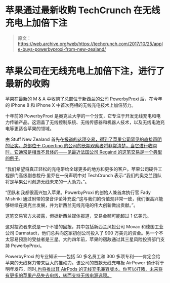 # 苹果通过最新收购 TechCrunch 在无线充电上加倍下注

> 原文：<https://web.archive.org/web/https://techcrunch.com/2017/10/25/apple-buys-powerbyproxi-from-new-zealand/>

# 苹果公司在无线充电上加倍下注，进行了最新的收购

苹果在最新的 M & A 中收购了总部位于新西兰的公司 [PowerbyProxi](https://web.archive.org/web/20230131011914/https://powerbyproxi.com/) 后，在今年的 iPhone 8 和 iPhone X 中首次亮相的无线充电技术上加倍努力。

十年前的 PowerbyProxi 是奥克兰大学的一个分支，它专注于开发无线充电和电力传输产品。这涵盖了无线控制系统、无线传感器和机器人技术，以及无线电池充电等更适合苹果的领域。

由 Stuff New Zealand 首先在[报道的这项交易，得到了苹果公司罕见的直接声明的证实。总部位于 Cupertino 的公司的长期观察者将非常清楚，当它进行收购时，它通常是相当不具体的——见](https://web.archive.org/web/20230131011914/https://www.stuff.co.nz/technology/98190457/apple-buys-nzs-powerb-proxi)[最近法国公司 Regaind 的这笔交易是一个典型的例子](https://web.archive.org/web/20230131011914/https://techcrunch.com/2017/09/29/apple-quietly-acquires-computer-vision-startup-regaind/)。

“我们希望将真正轻松的充电带给全球更多的地方和更多的客户。苹果公司硬件工程部门高级副总裁丹·里乔在一份声明中对 TechCrunch 表示:“我们的奥克兰团队将是苹果公司创造无线未来的一大助力。”。

“团队和我都很高兴加入苹果。PowerbyProxi 的创始人兼首席执行官 Fady Mishriki 通过附带的录音评论补充说:“这与我们的价值观非常一致，我们很高兴能够继续在奥克兰发展，并为新西兰无线充电的伟大创新做出贡献。”。

这笔交易官方未披露，但据新西兰媒体报道，交易金额可能超过 1 亿美元。

这对投资者来说是一个不错的回报，其中包括新西兰风投公司 Movac 和德国工业公司 Darmstadt，他们总共向这家初创公司投入了 900 万美元的资金。另一个不太容易预测的受益者是三星。大约四年前，苹果的宿敌通过其三星风险投资部门支持 PowerbyProxi。

PowerbyProxi 的专业知识——包括 50 多名员工和 300 多项专利——肯定会给苹果的无线努力带来巨大的推动力。该公司的首款无线充电板 AirPower 预计将于明年发布，同时,[也将推出其 AirPods 的无线充电兼容版本。你可以打赌，未来将有更多的苹果产品失去电线，转而支持无线电源选项。](https://web.archive.org/web/20230131011914/https://techcrunch.com/2017/09/12/apple-reveals-airpower-wireless-charging-pad-coming-in-2018/)